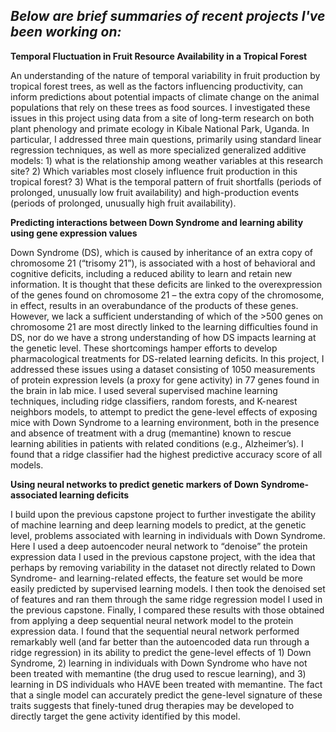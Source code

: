 ## ***Below are brief summaries of recent projects I've been working on:***


**Temporal Fluctuation in Fruit Resource Availability in a Tropical Forest**

An understanding of the nature of temporal variability in fruit production by tropical forest trees, as well as the factors influencing productivity, can inform predictions about potential impacts of climate change on the animal populations that rely on these trees as food sources. I investigated these issues in this project using data from a site of long-term research on both plant phenology and primate ecology in Kibale National Park, Uganda. In particular, I addressed three main questions, primarily using standard linear regression techniques, as well as more specialized generalized additive models: 1) what is the relationship among weather variables at this research site? 2) Which variables most closely influence fruit production in this tropical forest? 3) What is the temporal pattern of fruit shortfalls (periods of prolonged, unusually low fruit availability) and high-production events (periods of prolonged, unusually high fruit availability). 



**Predicting interactions between Down Syndrome and learning ability using gene expression values** 

Down Syndrome (DS), which is caused by inheritance of an extra copy of chromosome 21 (“trisomy 21”), is associated with a host of behavioral and cognitive deficits, including a reduced ability to learn and retain new information. It is thought that these deficits are linked to the overexpression of the genes found on chromosome 21 – the extra copy of the chromosome, in effect, results in an overabundance of the products of these genes. However, we lack a sufficient understanding of which of the >500 genes on chromosome 21 are most directly linked to the learning difficulties found in DS, nor do we have a strong understanding of how DS impacts learning at the genetic level. These shortcomings hamper efforts to develop pharmacological treatments for DS-related learning deficits. In this project, I addressed these issues using a dataset consisting of 1050 measurements of protein expression levels (a proxy for gene activity) in 77 genes found in the brain in lab mice. I used several supervised machine learning techniques, including ridge classifiers, random forests, and K-nearest neighbors models, to attempt to predict the gene-level effects of exposing mice with Down Syndrome to a learning environment, both in the presence and absence of treatment with a drug (memantine) known to rescue learning abilities in patients with related conditions (e.g., Alzheimer’s). I found that a ridge classifier had the highest predictive accuracy score of all models.



**Using neural networks to predict genetic markers of Down Syndrome-associated learning deficits**

I build upon the previous capstone project to further investigate the ability of machine learning and deep learning models to predict, at the genetic level, problems associated with learning in individuals with Down Syndrome. Here I used a deep autoencoder neural network to “denoise” the protein expression data I used in the previous capstone project, with the idea that perhaps by removing variability in the dataset not directly related to Down Syndrome- and learning-related effects, the feature set would be more easily predicted by supervised learning models. I then took the denoised set of features and ran them through the same ridge regression model I used in the previous capstone. Finally, I compared these results with those obtained from applying a deep sequential neural network model to the protein expression data. I found that the sequential neural network performed remarkably well (and far better than the autoencoded data run through a ridge regression) in its ability to predict the gene-level effects of 1) Down Syndrome, 2) learning in individuals with Down Syndrome who have not been treated with memantine (the drug used to rescue learning), and 3) learning in DS individuals who HAVE been treated with memantine. The fact that a single model can accurately predict the gene-level signature of these traits suggests that finely-tuned drug therapies may be developed to directly target the gene activity identified by this model.
